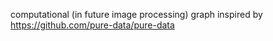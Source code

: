 computational (in future image processing) graph inspired by https://github.com/pure-data/pure-data
